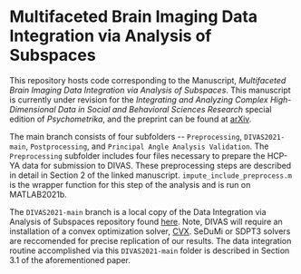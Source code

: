 # Multifaceted Brain Imaging Data Integration via Analysis of Subspaces
This repository hosts code corresponding to the Manuscript, *Multifaceted Brain Imaging Data Integration via Analysis of Subspaces*.  This manuscript is currently under revision for the *Integrating and Analyzing Complex High-Dimensional Data in Social and Behavioral Sciences Research* special edition of *Psychometrika*, and the preprint can be found at [arXiv](https://arxiv.org/abs/2408.16791).   

The main branch consists of four subfolders -- `Preprocessing`, `DIVAS2021-main`, `Postprocessing`, and `Principal Angle Analysis Validation`.  The `Preprocessing` subfolder includes four files necessary to prepare the HCP-YA data for submission to DIVAS.  These preprocessing steps are described in detail in Section 2 of the linked manuscript.  `impute_include_preprocess.m` is the wrapper function for this step of the analysis and is run on MATLAB2021b.  

The `DIVAS2021-main` branch is a local copy of the Data Integration via Analysis of Subspaces repository found [here](https://github.com/jbprothero/DIVAS2021).  Note, DIVAS will require an installation of a convex optimization solver, [CVX](http://cvxr.com/cvx/).  SeDuMi or SDPT3 solvers are reccomended for precise replication of our results.  The data integration routine accomplished via this `DIVAS2021-main` folder is described in Section 3.1 of the aforementioned paper.  
